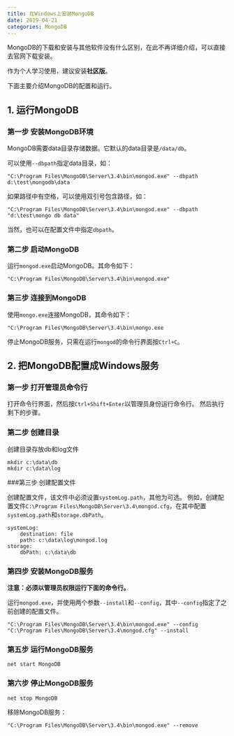 ```yaml
---
title: 在Windows上安装MongoDB
date: 2019-04-21
categories: MongoDB
---
```


MongoDB的下载和安装与其他软件没有什么区别，在此不再详细介绍，可以直接去官网下载安装。

作为个人学习使用，建议安装**社区版**。

下面主要介绍MongoDB的配置和运行。

## 1. 运行MongoDB

### 第一步 安装MongoDB环境

MongoDB需要data目录存储数据。它默认的data目录是`/data/db`。

可以使用`--dbpath`指定data目录，如：
```
"C:\Program Files\MongoDB\Server\3.4\bin\mongod.exe" --dbpath d:\test\mongodb\data
```
如果路径中有空格，可以使用双引号包含路径，如：
```
"C:\Program Files\MongoDB\Server\3.4\bin\mongod.exe" --dbpath "d:\test\mongo db data"
```
当然，也可以在配置文件中指定`dbpath`。

### 第二步 启动MongoDB

运行`mongod.exe`启动MongoDB。其命令如下：
```
"C:\Program Files\MongoDB\Server\3.4\bin\mongod.exe"
```

### 第三步 连接到MongoDB

使用`mongo.exe`连接MongoDB，其命令如下：
```
"C:\Program Files\MongoDB\Server\3.4\bin\mongo.exe
```

停止MongoDB服务，只需在运行`mongod`的命令行界面按`Ctrl+C`。

## 2. 把MongoDB配置成Windows服务

### 第一步 打开管理员命令行

打开命令行界面，然后按`Ctrl+Shift+Enter`以管理员身份运行命令行。
然后执行剩下的步骤。

### 第二步 创建目录

创建目录存放db和log文件
```
mkdir c:\data\db
mkdir c:\data\log
```

###第三步 创建配置文件

创建配置文件，该文件中必须设置`systemLog.path`，其他为可选。
例如，创建配置文件`C:\Program Files\MongoDB\Server\3.4\mongod.cfg`，在其中配置`systemLog.path`和`storage.dbPath`。
```
systemLog:
    destination: file
    path: c:\data\log\mongod.log
storage:
    dbPath: c:\data\db
```

### 第四步 安装MongoDB服务

**注意：必须以管理员权限运行下面的命令行。**

运行`mongod.exe`，并使用两个参数`--install`和`--config`，其中`--config`指定了之前创建的配置文件。

```
"C:\Program Files\MongoDB\Server\3.4\bin\mongod.exe" --config "C:\Program Files\MongoDB\Server\3.4\mongod.cfg" --install
```

### 第五步 运行MongoDB服务

```
net start MongoDB
```

### 第六步 停止MongoDB服务

```
net stop MongoDB
```

移除MongoDB服务：
```
"C:\Program Files\MongoDB\Server\3.4\bin\mongod.exe" --remove
```

